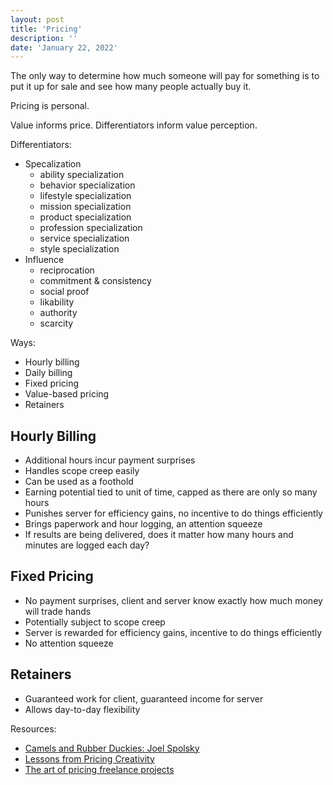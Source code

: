 ```yaml
---
layout: post
title: 'Pricing'
description: ''
date: 'January 22, 2022'
---
```


The only way to determine how much someone will pay for something is to put it up for sale and see how many people actually buy it.

Pricing is personal.

Value informs price. Differentiators inform value perception.

Differentiators:
- Specalization
    - ability specialization
    - behavior specialization
    - lifestyle specialization
    - mission specialization
    - product specialization
    - profession specialization
    - service specialization
    - style specialization
- Influence
    - reciprocation
    - commitment & consistency
    - social proof
    - likability
    - authority
    - scarcity

Ways:
- Hourly billing
- Daily billing
- Fixed pricing
- Value-based pricing
- Retainers

## Hourly Billing
- Additional hours incur payment surprises
- Handles scope creep easily
- Can be used as a foothold
- Earning potential tied to unit of time, capped as there are only so many hours
- Punishes server for efficiency gains, no incentive to do things efficiently
- Brings paperwork and hour logging, an attention squeeze
- If results are being delivered, does it matter how many hours and minutes are logged each day?

## Fixed Pricing
- No payment surprises, client and server know exactly how much money will trade hands
- Potentially subject to scope creep
- Server is rewarded for efficiency gains, incentive to do things efficiently
- No attention squeeze

## Retainers
- Guaranteed work for client, guaranteed income for server
- Allows day-to-day flexibility

Resources:
- [Camels and Rubber Duckies: Joel Spolsky](https://www.joelonsoftware.com/2004/12/15/camels-and-rubber-duckies/)
- [Lessons from Pricing Creativity](https://www.peterkang.com/lessons-from-pricing-creativity-by-blair-enns/)
- [The art of pricing freelance projects](https://vanschneider.com/blog/freelance/the-art-of-pricing-freelance-projects/)
